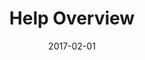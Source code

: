 ---
title: Help Overview
linktitle: Help Overview
description: Frequently asked questions and known issues pulled from the Hugo Discuss forum.
date: 2017-02-01
publishdate: 2017-02-01
lastmod: 2017-02-01
categories: [help]
menu:
  docs:
    parent: "help"
    identifier: overview-help
    weight: 1
weight: 1	
draft: false
hidesectioncontents: false
slug:
aliases: [/troubleshooting/faqs/,/faqs/]
toc: false
notesforauthors:
---